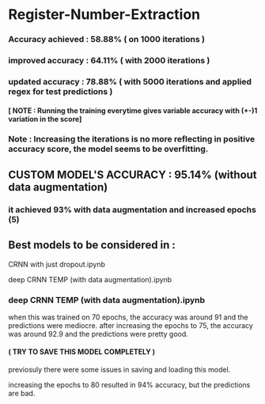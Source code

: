 # Register-Number-Extraction
### Accuracy achieved : 58.88% ( on 1000 iterations )
### improved accuracy : 64.11% ( with 2000 iterations )
### updated accuracy : 78.88% ( with 5000 iterations and applied regex for test predictions )
#### [ NOTE : Running the training everytime gives variable accuracy with (+-)1 variation in the score]

### Note : Increasing the iterations is no more reflecting in positive accuracy score, the model seems to be overfitting.

## CUSTOM MODEL'S ACCURACY : 95.14% (without data augmentation)
### it achieved 93% with data augmentation and increased epochs (5)

## Best models to be considered in :

CRNN with just dropout.ipynb

deep CRNN TEMP (with data augmentation).ipynb


### deep CRNN TEMP (with data augmentation).ipynb
when this was trained on 70 epochs, the accuracy was around 91 and the predictions were mediocre.
after increasing the epochs to 75, the accuracy was around 92.9 and the predictions were pretty good.
 #### ( TRY TO SAVE THIS MODEL COMPLETELY )
previosuly there were some issues in saving and loading this model.

increasing the epochs to 80 resulted in 94% accuracy, but the predictions are bad.
